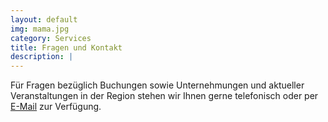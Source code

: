```yaml
---
layout: default
img: mama.jpg 
category: Services
title: Fragen und Kontakt
description: |
---
```

Für Fragen bezüglich Buchungen sowie Unternehmungen und aktueller Veranstaltungen in der Region stehen 
wir Ihnen gerne telefonisch oder per <a href="mailto:ferienwohnung@naumail.de">E-Mail</a> 
zur Verfügung.

